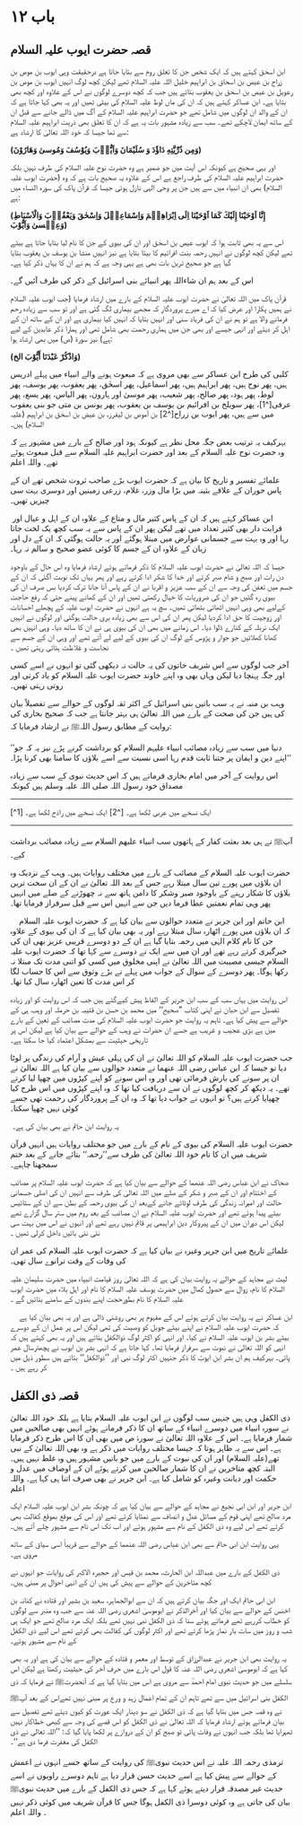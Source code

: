 # باب ۱۲

## قصہ حضرت ایوب علیہ السلام

ابن اسحٰق کہتے ہیں کہ ایک شخص جن کا تعلق روم سے بتایا جاتا ہے درحقیقت وہی ایوب بن موص بن زراح بن عیص بن اسحاق بن ابراہیم خلیل اللہ علیہ السلام تھے لیکن کچھ لوگ انہیں ایوب بن موص بن رعویل بن عیص بن اسحٰق بن یعقوب بتاتے ہیں جب کہ کچھ دوسرے لوگوں نے اس کے علاوہ اور کچھ بھی بتایا ہے۔ ابن عساکر کہتے ہیں کہ ان کی ماں لوط علیہ السلام کی بیٹی تھیں اور یہ بھی کہا جاتا ہے کہ ان کے والد ان لوگوں میں شامل تھے جو حضرت ابراہیم علیہ السلام کے آگ میں ڈالے جانے سے قبل ان کے ساتھ ایمان لاچکے تھے۔ سب سے زیادہ مشہور بات یہ ہے کہ ان کا تعلق بھی ذریت ابراہیم علیہ السلام سے تھا جیسا کہ خود اللہ تعالیٰ کا ارشاد ہے:

**(وَمِن ذُرِّيَّتِهِ دَاؤٗدَ وَ سُلَيْمَانَ وَاَيُّوۡبَ وَيُوْسُفَ وَمُوسىٰ وَهَارُوْنَ)**

اور یہی صحیح ہے کیونکہ اس آیت میں جو ضمیر ہے وہ حضرت نوح علیہ السلام کی طرف نہیں بلکہ حضرت ابراہیم علیہ السلام کی طرف راجع ہے اس کے علاوہ یہ صحیح بات ہے کہ وہ (حضرت ایوب علیہ السلام) بھی ان انبیاء میں سے ہیں جن پر وحی الہی نازل ہوئی جیسا کہ قرآن پاک کی سورہ النساء میں ہے:

**(إِنَّا اَوْحَيْنَا إِلَيْكَ كَمَا اَوْحَيْنَا اِلَى اِبْرَاهِيۡمَ وَاِسْمَاعِيۡلَ وَاِسْحٰقَ وَيَعْقُوۡبَ وَالْاَسْبَاطِ وَعِيۡسىٰ وَاَيُّوْبَ)**

اس سے یہ بھی ثابت ہوا کہ ایوب عیص بن اسحٰق اور ان کی بیوی کے جن کا نام لیا بتایا جاتا ہے بیٹے تھے لیکن کچھ لوگوں نے انہیں رحمہ بنت افرائیم کا بیٹا بتایا ہے نیز انہیں منشا بن یوسف بن یعقوب بتایا گیا ہے جو صحیح ترین بات بھی ہے یہی وجہ ہے کہ ہم نے ان کا یہاں ذکر کیا ہے۔

اس کے بعد ہم ان شاءاللہ پھر انبیائے بنی اسرائیل کے ذکر کی طرف آئیں گے۔

قرآن پاک میں اللہ تعالیٰ نے حضرت ایوب علیہ السلام کے بارے میں ارشاد فرمایا (جب ایوب علیہ السلام نے ہمیں پکارا اور عرض کیا کہ اے میرے پروردگار کہ مجھے بیماری لگ گئی ہے اور تو سب سے زیادہ رحم فرمانے والا ہے تو ہم نے ان کی فریاد سنی اور انہیں بتایا کہ انہیں کیا بیماری ہے اور ان کے ساتھ ان کے اہل کر دیئے اور انہی جیسے اور بھی جن میں ہماری رحمت بھی شامل تھی اور ہمارا ذکر عابدین کے لیے ہے) نیز سورۃ (ص) میں بھی ارشاد ہوا:

**(وَاذْكُرْ عَبْدَنَا أَيُّوْبَ الخ)**

کلبی کی طرح ابن عساکر سے بھی مروی ہے کہ مبعوث ہونے والے انبیاء میں پہلے ادریس ہیں، پھر نوح ہیں، پھر ابراہیم ہیں، پھر اسماعیل، پھر اسحٰق، پھر یعقوب، پھر یوسف، پھر لوط، پھر ہود، پھر صالح، پھر شعیب، پھر موسیٰ اور ہارون، پھر الیاس، پھر یسع، پھر عرفی[^1]، پھر سویلخ بن افرائیم بن یوسف بن یعقوب، پھر یونس بن متی جو بنی یعقوب میں سے ہیں، پھر ایوب بن زراح[^2] بن آموص بن لیفرز، بن عیض بن اسحٰق بن ابراہیم (علیہ السلام) ہیں۔

بہرکیف یہ ترتیب بعض جگہ محل نظر ہے کیونکہ ہود اور صالح کے بارے میں مشہور ہے کہ وہ حضرت نوح علیہ السلام کے بعد اور حضرت ابراہیم علیہ السلام سے قبل مبعوث ہوئے تھے۔ واللہ اعلم

علمائے تفسیر و تاریخ کا بیان ہے کہ حضرت ایوب بڑے صاحب ثروت شخص تھے ان کے پاس حوران کے علاقے بثینہ میں بڑا مال وزر، غلام، زرعی زمینیں اور دوسری بہت سی چیزیں تھیں۔

 ابن عساکر کہتے ہیں کہ ان کے پاس کثیر مال و متاع کے علاوہ ان کے اہل و عیال اور قرابت دار بھی کثیر تعداد میں تھے لیکن پھر ان کے پاس سے یہ سب کچھ یک لخت جاتا رہا اور وہ بہت سے جسمانی عوارض میں مبتلا ہوگئے اور یہ حالت ہوگئی کہ ان کے دل اور زبان کے علاوہ ان کے جسم کا کوئی عضو صحیح و سالم نہ رہا۔

جیسا کہ اللہ تعالیٰ نے حضرت ایوب علیہ السلام کا ذکر فرماتے ہوئے ارشاد فرمایا وہ اس حال کے باوجود دن رات اور صبح و شام صبر کرتے اور خدا کا شکر ادا کرتے رہے اور پھر یہاں تک نوبت آگئی کہ ان کے جسم میں تعفن کی وجہ سے ان کے سب عزیز و اقربا نے ان کے پاس آنا جانا ترک کردیا بس صرف ان کی بیوی رہ گئیں جو ان کی ضروریات کا خیال رکھتی تھیں اور ان کے کھانے پینے حتی کہ رفع حاجت کےلیے بھی وہی انہیں اٹھاتی بٹھاتی تھیں۔ سچ یہ ہے انہوں نے حضرت ایوب علیہ کے پچھلے احسانات اور زوجیت کا حق ادا کردیا لیکن پھر ان کی اس سے بھی زیادہ بری حالت ہوگئی اور لوگوں نے انہیں ایک نربلہ کے کنارے ڈلوا دیا۔ اس زمانے میں بھی ان کی بیوی ہی نے ان کا ساتھ دیا۔ وہی انہیں بھی کھانا کھلاتیں جو جوار و پڑوس کے لوگ ان کی بیوی کے لیے لے آتے تھے اور وہی ان کے جسم سے نجاست و غلاظت ہٹاتی رہتی تھیں ۔

آخر جب لوگوں سے اس شریف خاتون کی یہ حالت نہ دیکھی گئی تو انہوں نے اسے کسی اور جگہ پہنچا دیا لیکن وہاں بھی وہ اپنے خاوند حضرت ایوب علیہ السلام کو یاد کرتی اور روتی رہتی تھیں۔

وہب بن منبہ نے یہ سب باتیں بنی اسرائیل کے اکثر ثقہ لوگوں کے حوالے سے تفصیلاً بیان کی ہیں جن کی صحت کے بارے میں اللہ تعالیٰ ہی بہتر جانتا ہے جب کہ صحیح بخاری کی روایت کے مطابق رسول اللہﷺ نے ارشاد فرمایا کہ:

’’دنیا میں سب سے زیادہ مصائب انبیاء علیہم السلام کو برداشت کرنے پڑے نیز یہ کہ جو اپنے دین و ایمان پر جتنا ثابت قدم رہا اسی نسبت سے اسے بلاؤں کا سامنا بھی کرنا پڑا۔‘‘

اس روایت کے آخر میں امام بخاری فرماتے ہیں کہ اس حدیث نبوی کے سب سے زیادہ مصداق خود رسول اللہ صلی اللہ علیہ وسلم ہیں کیونکہ

---

[^1] ایک نسخے میں عربی لکھا ہے۔ [^2] ایک نسخے میں راذح لکھا ہے۔

---

آپﷺ نے ہی بعد بعثت کفار کے ہاتھوں سب انبیاء علیھم السلام سے زیادہ مصائب برداشت کیے۔

حضرت ایوب علیہ السلام کے مصائب کے بارے میں مختلف روایات ہیں۔ وہب کے نزدیک وہ ان بلاؤں میں پورے تین سال مبتلا رہے جس کے بعد اللہ تعالیٰ نے ان کے ان سخت ترین بلاؤں کا شکار رہنے کے باوجود صبر وشکر کا دامن ہاتھ سے نہ چھوڑنے کے صلے میں انہیں پھر وہی تمام نعمتیں عطا فرما دیں جن سے انہیں اس سے قبل سرفراز فرمایا تھا۔

    ابن حاتم اور ابن جریر نے متعدد حوالوں سے بیان کیا ہے کہ حضرت ایوب علیہ السلام کہ ان بلاؤں میں پورے اٹھارہ سال مبتلا رہے اور یہ بھی بیان کیا ہے کہ ان کی بیوی کے علاوہ جن کا نام کلام الہٰی میں رحمہ بتایا گیا ہے ان کے دو دوسرے قریبی عزیز بھی ان کی خبرگیری کرتے رہے تھے اور ان میں سے ایک نے دوسرے سے کہا تھا کہ حضرت ایوب علیہ السلام جیسی مصیبت میں اللہ تعالیٰ نے اپنی مخلوق میں کسی کو اتنی مدت تک مبتلا نہ رکھا ہوگا۔ پھر دوسرے کے سوال کے جواب میں پہلے نے بڑے وثوق سے اس کا حساب لگا کر اس مدت کا تعین اٹھارہ سال کیا تھا۔

اس روایت میں یہاں سب کے سب ابن جریر کے الفاظ پیش کیےگئے ہیں جب کہ اس روایت کو اور زیادہ تفصیل سے ابن حبان نے اپنی کتاب ”صحیح‘‘ میں محمد بن حسن بن قتیبہ بن حرملہ اور وہب ہی کے حوالے سے پیش کیا ہے۔ تاہم یہ روایت جو حضرت ایوب علیہ السلام کی مدت مصائب کے تعین کے بارے میں ہے بڑی عجیب و غریب ہے جسے ان حضرات نے وہب کے حوالے سے بیان کیا ہے لیکن اس پر تاریخی حیثیت سے بمشکل اعتماد کیا جا سکتا ہے۔

جب حضرت ایوب علیہ السلام کو اللہ تعالیٰ نے ان کی پہلی عیش و آرام کی زندگی پر لوٹا دیا تو جیسا کہ ابن عباس رضی اللہ عنھما نے متعدد حوالوں سے بیان کیا ہے اللہ تعالیٰ نے ان پر سونے کی بارش فرمائی تھی اور وہ اس سونے کو اپنے کپڑوں میں چھپا لیا کرتے تھے۔ یہ دیکھ کر کچھ لوگوں نے ان سے دریافت کیا تھا کہ وہ اپنے کپڑوں میں اس طرح کیا چھپایا کرتے ہیں؟ تو انہوں نے جواب دیا تھا کہ وہ ان کے پروردگار کی رحمت تھی جسے کوئی نہیں چھپا سکتا۔

 یہ روایت ابن حاتم نے بھی بیان کی ہے۔

حضرت ایوب علیہ السلام کی بیوی کے نام کے بارے میں جو مختلف روایات ہیں انہیں قرآن شریف میں ان کا نام خود اللہ تعالیٰ کی طرف سے’’رحمہ‘‘ بتائے جانے کے بعد ختم سمجھنا چاہیے۔

ضحاک نے ابن عباس رضی اللہ عنھما کے حوالے سے بیان کیا ہے کہ حضرت ایوب علیہ السلام پر مصائب کے اختتام اور ان کے صبر و شکر کے صلے میں اللہ تعالیٰ کی طرف سے انہیں ان کی اصلی جسمانی حالت اور امیرانہ زندگی کی طرف لوٹائے جانے کےبعد ان کی بیوی رحمہ کے بطن سے ان کے ستائیس بیٹے پیدا ہوئے تھے اور حضرت ایوب علیہ السلام نے ان مصائب کے بعد روم میں ستر سال گزارے تھے لیکن اس دوران میں ان کے پیروکار دین ابراہیمی پر قائم نہیں رہے تھے اور انہوں نے اس میں بہت سی نئی نئی باتیں داخل کرلی تھیں ۔

علمائے تاریخ میں ابن جریر وغیرہ نے بیان کیا ہے کہ حضرت ایوب علیہ السلام کی عمر ان کی وفات کے وقت ترانوے سال تھی۔

لیث نے مجاہد کے حوالے یہ روایت بیان کی ہے کہ اللہ تعالیٰ روز قیامت انبیاء میں حضرت سلیمان علیہ السلام کا نام، زوال سے حصول کمال میں حضرت یوسف علیہ السلام کا نام اور اہل بلاء میں حضرت ایوب علیہ السلام کا نام بطورحجت اپنے بندوں کے سامنے بتائیں گے ۔

    ابن عساکر نے یہ روایت بیان کرتے ہوئے اس کے مفہوم پر بھی روشنی ڈالی ہے اور یہ بھی بیان کیا ہے کہ حضرت ایوب علیہ السلام نے اپنے بیٹے جوبل کو وصیت کی تھی لیکن اس پر عمل ان کے دوسرے بیٹے بشر بن ایوب علیہ السلام نے کیا۔ اور انہی کو اکثر لوگ ذوالکفل بتاتے ہیں اور یہ بھی کہتے ہیں کہ انہی کو اللہ تعالیٰ نے نبوت سے سرفراز فرمایا تھا۔ کہا جاتا ہے کہ انہی بشر بن ایوب نے پچھترسال عمر پائی۔
بہرکیف ہم ان بشر ابن ایوبؑ کا ذکر جنہیں اکثر لوگ نبی اور ’’ذوالکفل‘‘ بتاتے ہیں سطور ذیل میں کر رہے ہیں ۔

## قصہ ذی الکفل

ذی الکفل وہی ہیں جنہیں سب لوگوں نے ابن ایوب علیہ السلام بتایا ہے بلکہ خود اللہ تعالیٰ نے سورہ انبیاء میں دوسرے انبیاء کے ساتھ ان کا ذکر فرماتے ہوئے انہیں بھی صالحین میں شمار فرمایا ہے۔ اس کے علاوہ اللہ تعالیٰ نے سورۂ ص میں بھی ان کا اس طرح ذکر فرمایا ہے۔ اس سے یہ ظاہر ہوتا کہ جیسا مختلف روایات میں ذکر ہے وہ بھی اللہ تعالیٰ کے نبی تھے(علیہ السلام) اور ان کی نبوت کے بارے میں جو باتیں مشہور ہیں وہ غلط نہیں ہیں۔ البتہ کچھ متاخرین نے ان کا شمار صالحین میں کرتے ہوئے ان کے اوصاف میں عدل و حکمت اور دیانت وغیرہ کو شامل کیا ہے۔ ابن جریر نے بھی صرف اتنا ہی کہا ہے۔ واللہ اعلم

ابن جریر اور ابن ابی نجیع نے مجاہد کے حوالے سے بیان کیا ہے کہ چونکہ بشر ابن ایوب علیہ السلام ایک مرد صالح تھے اپنی قوم کے مسائل عدل و انصاف سے نمٹایا کرتے تھے اور اس کی موقع بموقع کفالت بھی کرتے تھے اس لیے وہ ذی الکفل کے نام سے مشہور ہوئے اور اب تک اس نام سے مشہور چلے آتے ہیں۔

یہی روایت ابن ابی حاتم سے بھی ابن عباس رضی اللہ عنھما کے حوالے سے قریباً اسی سیاق کے ساتھ مروی ہے۔

ذی الکفل کے بارے میں عبداللہ ابن الحارث، محمد بن قیس اور حجیرہ الاکبر کی روایات جو انہوں نے کچھ متاخرین کے حوالے سے پیش کی ہیں ان کے انہی احوال پر مبنی ہیں۔

ابن ابی حاتم ایک اور جگہ بیان کرتے ہیں کہ ان سے ابوالجماہر، سعید بن بشیر اور قتادہ نے کنانہ بن اخنس کے حوالے سے بیان کیا اور آخرالذکر نے ابوموسیٰ اشعری رضی اللہ عنہ سے جب وہ منبر سے لوگوں کو خطاب کررہے تھے فرماتے ہوئے سنا کہ ذی الکفل نبی نہیں تھے بلکہ ایک مرد صالح تھے جو ایک ہی شب و روز میں سات بار نماز پڑھا کرتے تھے اور اکثر لوگوں کی کفالت بھی کرتے تھے اس لیے ذی الکفل کے نام سے مشہور ہوئے۔

یہ روایت بھی ابن جریر نے عبدالرزاق کے توسط اور معمر و قتادہ کے حوالے سے بیان کی ہے اور یہ بھی کہا ہے کہ ابوموسیٰ اشعری رضی اللہ عنہ کا قول اس بارے میں حرفِ آخر کی حیثیت رکھتا ہے لیکن اس سلسلے میں جو حدیث نبوی امام احمدؒ سے مروی ہے اس میں بتایا گیا ہے کہ آنحضرتﷺ نے فرمایا کہ ذی الکفل بنی اسرائیل میں سے تھے تاہم ان کے تمام اعمال زہد و ورع پر مبنی نہیں تھےاس کے بعد آپﷺ نے وہ قصہ جس میں بتایا گیا ہے کہ ذی الکفل نے سو دینار ایک عورت کو کیوں دیئے تھے تفصیل سے بیان فرماتے ہوئے ارشاد فرمایا کہ اللہ تعالیٰ نے ذی الکفل کو اس قصے کی وجہ سے کبھی خطاکار نہیں ٹھہرایا تھا بلکہ جب انہوں نے وفات پائی تو صبح کو ان کے دروازے پر لکھا پایا گیا کہ: ’’اللہ تعالی نے ذی الکفل کی مغفرت فرما دی ہے‘‘۔

ترمذی رحمہ اللہ علیہ نے اس حدیث نبویﷺ کی روایت کے ساتھ جسے انہوں نے اعمش کے حوالے سے پیش کیا ہے اسے حدیث حسن قرار دیا ہے تاہم دوسرے راویوں نے اسے حدیث غیر مصدقہ قرار دیتے ہوئے کہا ہے کہ جس ذی الکفل کے بارے میں حدیث نبویﷺ بیان کی جاتی ہے وہ کوئی دوسرا ذی الکفل ہوگا جس کا قرآن شریف میں کوئی ذکر نہیں ۔ واللہ اعلم
